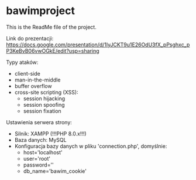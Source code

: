 # bawimproject

This is the ReadMe file of the project.

Link do prezentacji:
https://docs.google.com/presentation/d/1lyJCKT9u1E26OdU3fX_pPsghxc_pP3KeBvB06vwOGkE/edit?usp=sharing


Typy ataków:
- client-side
- man-in-the-middle
- buffer overflow
- cross-site scripting (XSS):
  - session hijacking
  - session spoofing
  - session fixation
  
  
  
  
Ustawienia serwera strony:
- Silnik: XAMPP (!!!PHP 8.0.x!!!)
- Baza danych: MySQL
- Konfiguracja bazy danych w pliku 'connection.php', domyślnie:
  - host='localhost'
  - user='root'
  - password=''
  - db_name='bawim_cookie'
